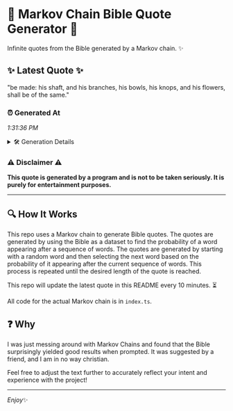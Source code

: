 # 📖 Markov Chain Bible Quote Generator 📖

Infinite quotes from the Bible generated by a Markov chain. ✨

## ✨ Latest Quote ✨
"be made: his shaft, and his branches, his bowls, his knops, and his flowers, shall be of the same."

### ⏰ Generated At
*1:31:36 PM*

<details>
    <summary>🛠️ Generation Details</summary>
    <p>
        <strong>🌱 Seed:</strong> be<br>
        <strong>🔄 Iterations:</strong> 18<br>
        <strong>📜 Context History:</strong><br>[ be ]: made:<br>[ be, made: ]: his<br>[ be, made:, his ]: shaft,<br>[ be, made:, his, shaft, ]: and<br>[ be, made:, his, shaft,, and ]: his<br>[ be, made:, his, shaft,, and, his ]: branches,<br>[ made:, his, shaft,, and, his, branches, ]: his<br>[ his, shaft,, and, his, branches,, his ]: bowls,<br>[ shaft,, and, his, branches,, his, bowls, ]: his<br>[ and, his, branches,, his, bowls,, his ]: knops,<br>[ his, branches,, his, bowls,, his, knops, ]: and<br>[ branches,, his, bowls,, his, knops,, and ]: his<br>[ his, bowls,, his, knops,, and, his ]: flowers,<br>[ bowls,, his, knops,, and, his, flowers, ]: shall<br>[ his, knops,, and, his, flowers,, shall ]: be<br>[ knops,, and, his, flowers,, shall, be ]: of<br>[ and, his, flowers,, shall, be, of ]: the<br>[ his, flowers,, shall, be, of, the ]: same.<br>
    </p>
</details>

### ⚠️ Disclaimer ⚠️
**This quote is generated by a program and is not to be taken seriously. It is purely for entertainment purposes.**

---

## 🔍 How It Works

This repo uses a Markov chain to generate Bible quotes. The quotes are generated by using the Bible as a dataset to find the probability of a word appearing after a sequence of words. The quotes are generated by starting with a random word and then selecting the next word based on the probability of it appearing after the current sequence of words. This process is repeated until the desired length of the quote is reached.

This repo will update the latest quote in this README every 10 minutes. ⏳

All code for the actual Markov chain is in `index.ts`.

## ❓ Why

I was just messing around with Markov Chains and found that the Bible surprisingly yielded good results when prompted. 
It was suggested by a friend, and I am in no way christian.

Feel free to adjust the text further to accurately reflect your intent and experience with the project!

---

*Enjoy*✨
